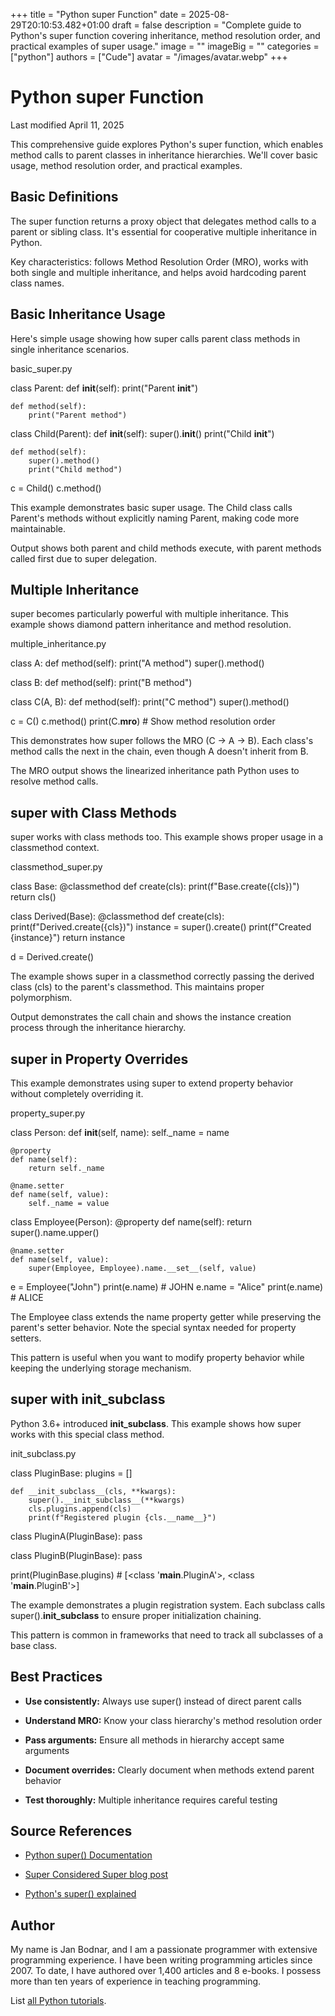 +++
title = "Python super Function"
date = 2025-08-29T20:10:53.482+01:00
draft = false
description = "Complete guide to Python's super function covering inheritance, method resolution order, and practical examples of super usage."
image = ""
imageBig = ""
categories = ["python"]
authors = ["Cude"]
avatar = "/images/avatar.webp"
+++

# Python super Function

Last modified April 11, 2025

This comprehensive guide explores Python's super function, which
enables method calls to parent classes in inheritance hierarchies. We'll cover
basic usage, method resolution order, and practical examples.

## Basic Definitions

The super function returns a proxy object that delegates method
calls to a parent or sibling class. It's essential for cooperative multiple
inheritance in Python.

Key characteristics: follows Method Resolution Order (MRO), works with both
single and multiple inheritance, and helps avoid hardcoding parent class names.

## Basic Inheritance Usage

Here's simple usage showing how super calls parent class methods
in single inheritance scenarios.

basic_super.py
  

class Parent:
    def __init__(self):
        print("Parent __init__")
        
    def method(self):
        print("Parent method")

class Child(Parent):
    def __init__(self):
        super().__init__()
        print("Child __init__")
        
    def method(self):
        super().method()
        print("Child method")

c = Child()
c.method()

This example demonstrates basic super usage. The Child class calls
Parent's methods without explicitly naming Parent, making code more maintainable.

Output shows both parent and child methods execute, with parent methods called
first due to super delegation.

## Multiple Inheritance

super becomes particularly powerful with multiple inheritance.
This example shows diamond pattern inheritance and method resolution.

multiple_inheritance.py
  

class A:
    def method(self):
        print("A method")
        super().method()

class B:
    def method(self):
        print("B method")

class C(A, B):
    def method(self):
        print("C method")
        super().method()

c = C()
c.method()
print(C.__mro__)  # Show method resolution order

This demonstrates how super follows the MRO (C → A → B). Each
class's method calls the next in the chain, even though A doesn't inherit from B.

The MRO output shows the linearized inheritance path Python uses to resolve
method calls.

## super with Class Methods

super works with class methods too. This example shows proper
usage in a classmethod context.

classmethod_super.py
  

class Base:
    @classmethod
    def create(cls):
        print(f"Base.create({cls})")
        return cls()

class Derived(Base):
    @classmethod
    def create(cls):
        print(f"Derived.create({cls})")
        instance = super().create()
        print(f"Created {instance}")
        return instance

d = Derived.create()

The example shows super in a classmethod correctly passing the
derived class (cls) to the parent's classmethod. This maintains proper
polymorphism.

Output demonstrates the call chain and shows the instance creation process
through the inheritance hierarchy.

## super in Property Overrides

This example demonstrates using super to extend property behavior
without completely overriding it.

property_super.py
  

class Person:
    def __init__(self, name):
        self._name = name
    
    @property
    def name(self):
        return self._name
    
    @name.setter
    def name(self, value):
        self._name = value

class Employee(Person):
    @property
    def name(self):
        return super().name.upper()
    
    @name.setter
    def name(self, value):
        super(Employee, Employee).name.__set__(self, value)

e = Employee("John")
print(e.name)  # JOHN
e.name = "Alice"
print(e.name)  # ALICE

The Employee class extends the name property getter while preserving the parent's
setter behavior. Note the special syntax needed for property setters.

This pattern is useful when you want to modify property behavior while keeping
the underlying storage mechanism.

## super with __init_subclass__

Python 3.6+ introduced __init_subclass__. This example shows how
super works with this special class method.

init_subclass.py
  

class PluginBase:
    plugins = []
    
    def __init_subclass__(cls, **kwargs):
        super().__init_subclass__(**kwargs)
        cls.plugins.append(cls)
        print(f"Registered plugin {cls.__name__}")

class PluginA(PluginBase):
    pass

class PluginB(PluginBase):
    pass

print(PluginBase.plugins)  # [&lt;class '__main__.PluginA'&gt;, &lt;class '__main__.PluginB'&gt;]

The example demonstrates a plugin registration system. Each subclass calls
super().__init_subclass__ to ensure proper initialization
chaining.

This pattern is common in frameworks that need to track all subclasses of
a base class.

## Best Practices

- **Use consistently:** Always use super() instead of direct parent calls

- **Understand MRO:** Know your class hierarchy's method resolution order

- **Pass arguments:** Ensure all methods in hierarchy accept same arguments

- **Document overrides:** Clearly document when methods extend parent behavior

- **Test thoroughly:** Multiple inheritance requires careful testing

## Source References

- [Python super() Documentation](https://docs.python.org/3/library/functions.html#super)

- [Super Considered Super blog post](https://rhettinger.wordpress.com/2011/05/26/super-considered-super/)

- [Python's super() explained](https://www.python.org/download/releases/2.2.3/descrintro/#cooperation)

## Author

My name is Jan Bodnar, and I am a passionate programmer with extensive
programming experience. I have been writing programming articles since 2007.
To date, I have authored over 1,400 articles and 8 e-books. I possess more
than ten years of experience in teaching programming.

List [all Python tutorials](/python/).